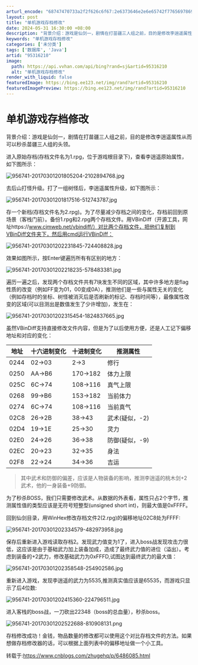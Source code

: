 ```yaml
---
arturl_encode: "68747470733a2f2f626c6f67:2e6373646e2e6e65742f77656978696e5f3330333037323637:2f61727469636c652f64657461696c732f3935333136323130"
layout: post
title: "单机游戏存档修改"
date: 2024-05-31 16:30:00 +08:00
description: "背景介绍：游戏是仙剑一，剧情在打苗疆三人组之前，目的是修改李逍遥属性从而可以秒杀苗疆三人组的头领。进"
keywords: "单机游戏存档修改"
categories: ['未分类']
tags: ['数据库', 'Java']
artid: "95316210"
image:
  path: https://api.vvhan.com/api/bing?rand=sj&artid=95316210
  alt: "单机游戏存档修改"
render_with_liquid: false
featuredImage: https://bing.ee123.net/img/rand?artid=95316210
featuredImagePreview: https://bing.ee123.net/img/rand?artid=95316210
---
```


# 单机游戏存档修改

背景介绍：游戏是仙剑一，剧情在打苗疆三人组之前，目的是修改李逍遥属性从而可以秒杀苗疆三人组的头领。

进入原始存档(存档文件名为1.rpg，位于游戏根目录下)，查看李逍遥原始属性，如下图所示：
  
![956741-20170301201805204-2102894768.jpg](https://i-blog.csdnimg.cn/blog_migrate/7b471fe6adbeabeac399aa787ac5f363.jpeg)

去后山打怪升级。打了一组树怪后，李逍遥属性升级，如下图所示：
  
![956741-20170301201817516-512743787.jpg](https://i-blog.csdnimg.cn/blog_migrate/3f784e0945366f23e912bc35282712c6.jpeg)

存一个新档(存档文件名为2.rpg)。为了尽量减少存档之间的变化，存档前回到原场景（客栈门前）。备份1.rpg和2.rpg两个存档文件。用VBinDiff（开源工具，网址https://www.cjmweb.net/vbindiff/）对比两个存档文件，把他们复制到VBinDiff文件夹下，然后用cmd运行VBinDiff：
  
![956741-20170301202231845-724408828.jpg](https://i-blog.csdnimg.cn/blog_migrate/bc2a9555fe8aa949461e6feb876b790a.jpeg)

效果如图所示，按Enter键遍历所有有区别的地方：
  
![956741-20170301202218235-578483381.jpg](https://i-blog.csdnimg.cn/blog_migrate/d80963f64629edef3d6bf9838e757a1e.jpeg)

遍历一遍之后，发现两个存档文件共有7块发生不同的区域，其中许多地方是flag性质的改变（例如FF变为01，00变成0A），推测他们是一些与属性无关的变化（例如存档时的坐标、树怪被消灭后是否刷新的标记、存档时间等），最像属性改变的区域(可以目测出是数值发生了少许增加)，发生在：
  
![956741-20170301202315454-1824837665.jpg](https://i-blog.csdnimg.cn/blog_migrate/c21d7d2b305084c0867b36dc3e46c05e.jpeg)

虽然VBinDiff支持直接修改文件内容，但是为了以后使用方便，还是人工记下偏移地址和对应的变化：

| 地址 | 十六进制变化 | 十进制变化 | 推测属性 |
| --- | --- | --- | --- |
| 0244 | 02->03 | 2->3 | 修行 |
| 0250 | AA->B6 | 170->182 | 体力上限 |
| 025C | 6C->74 | 108->116 | 真气上限 |
| 0268 | 99->B6 | 153->182 | 当前体力 |
| 0274 | 6C->74 | 108->116 | 当前真气 |
| 02C8 | 26->2B | 38->43 | 武术(疑似，-2) |
| 02D4 | 19->1E | 25->30 | 灵力 |
| 02E0 | 24->26 | 36->38 | 防御(疑似，-9) |
| 02EC | 20->23 | 32->35 | 身法 |
| 02F8 | 22->24 | 34->36 | 吉运 |

> 其中武术和防御的偏差，应该是人物装备的影响，推测李逍遥的桃木剑+2武术，他的一身装备+9防御。

为了秒杀BOSS，我们只需要修改武术。从数据的外表看，属性只占2个字节，推测属性值的类型应该是无符号短整型(unsigned short int)，则最大值是0xFFFF。

回到仙剑目录，用WinHex修改存档文件2(2.rpg)的偏移地址02C8处为FFFF:
  
![956741-20170301202334579-482973958.jpg](https://i-blog.csdnimg.cn/blog_migrate/ac8855a3e96a2b6ca0a573ca11a46de1.jpeg)

保存后重新进入游戏读取存档2。发现武力值变为1了，进入boss战发现攻击力很低，这应该是由于基础武力加上装备加成，造成了最终武力值的进位（溢出）。考虑到装备的+2武力，修改基础武力为0xFFFD,试图达到最终武力的最大值：
  
![956741-20170301202358548-254902586.jpg](https://i-blog.csdnimg.cn/blog_migrate/60db63d6679e98cd3027c3401d764467.jpeg)

重新进入游戏，发现李逍遥的武力为5535,推测真实值应该是65535，而游戏只显示了后4位数:
  
![956741-20170301202415360-224796511.jpg](https://i-blog.csdnimg.cn/blog_migrate/ecc7a6241c0c0c2707819daf55a542af.jpeg)

进入客栈的boss战，一刀砍出22348（boss的总血量），秒杀boss。
  
![956741-20170301202522688-810908131.png](https://i-blog.csdnimg.cn/blog_migrate/6dd25c505e8e1426baf4a30c66930ed8.png)

存档修改成功！金钱，物品数量的修改都可以使用这个对比存档文件的方法。如果想做存档修改器的话，可以根据上面列表中的偏移地址做一个小工具。

转载于:https://www.cnblogs.com/zhugehq/p/6486085.html